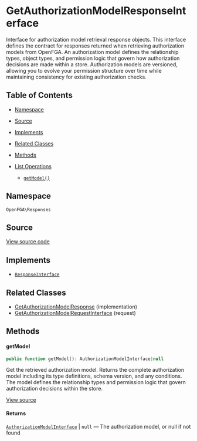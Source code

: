 # GetAuthorizationModelResponseInterface

Interface for authorization model retrieval response objects. This interface defines the contract for responses returned when retrieving authorization models from OpenFGA. An authorization model defines the relationship types, object types, and permission logic that govern how authorization decisions are made within a store. Authorization models are versioned, allowing you to evolve your permission structure over time while maintaining consistency for existing authorization checks.

## Table of Contents

* [Namespace](#namespace)
* [Source](#source)
* [Implements](#implements)
* [Related Classes](#related-classes)
* [Methods](#methods)

* [List Operations](#list-operations)
    * [`getModel()`](#getmodel)

## Namespace

`OpenFGA\Responses`

## Source

[View source code](https://github.com/evansims/openfga-php/blob/main/src/Responses/GetAuthorizationModelResponseInterface.php)

## Implements

* [`ResponseInterface`](ResponseInterface.md)

## Related Classes

* [GetAuthorizationModelResponse](Responses/GetAuthorizationModelResponse.md) (implementation)
* [GetAuthorizationModelRequestInterface](Requests/GetAuthorizationModelRequestInterface.md) (request)

## Methods

#### getModel

```php
public function getModel(): AuthorizationModelInterface|null

```

Get the retrieved authorization model. Returns the complete authorization model including its type definitions, schema version, and any conditions. The model defines the relationship types and permission logic that govern authorization decisions within the store.

[View source](https://github.com/evansims/openfga-php/blob/main/src/Responses/GetAuthorizationModelResponseInterface.php#L44)

#### Returns

[`AuthorizationModelInterface`](Models/AuthorizationModelInterface.md) &#124; `null` — The authorization model, or null if not found

